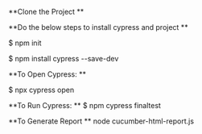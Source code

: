 **Clone the Project
**

**Do the below steps to install cypress and project
**

$ npm init

$ npm install cypress --save-dev

**To Open Cypress:
**

$ npx cypress open

**To Run Cypress:
**
$ npm cypress finaltest

**To Generate Report
**
node cucumber-html-report.js






